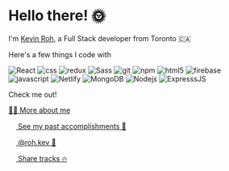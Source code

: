 # Hello there! 🌞

I'm [Kevin Roh](https://kevinroh.ca), a Full Stack developer from Toronto 🇨🇦

Here's a few things I code with
<p>

  <img alt="React" src="https://img.shields.io/badge/-React-45b8d8?style=flat-square&logo=react&logoColor=white" />
  <img alt="css" src="https://img.shields.io/badge/-CSS3-2B97CC?style=flat-square&logo=css3&logoColor=white" />
  <img alt="redux" src="https://img.shields.io/badge/-Redux-764ABC?style=flat-square&logo=redux&logoColor=white" />
  <img alt="Sass" src="https://img.shields.io/badge/-Sass-CC6699?style=flat-square&logo=sass&logoColor=white" />
  <img alt="git" src="https://img.shields.io/badge/-Git-F05032?style=flat-square&logo=git&logoColor=white" />
  <img alt="npm" src="https://img.shields.io/badge/-NPM-CB3837?style=flat-square&logo=npm&logoColor=white" />
  <img alt="html5" src="https://img.shields.io/badge/-HTML5-E34F26?style=flat-square&logo=html5&logoColor=white" />
  <img alt="firebase" src="https://img.shields.io/badge/-Firebase-F7A011?style=flat-square&logo=firebase&logoColor=white" />
  <img alt="javascript" src="https://img.shields.io/badge/-JavaScript-F7DF1F?style=flat-square&logo=javascript&logoColor=white" />
    <img alt="Netlify" src="https://img.shields.io/badge/-Netlify-31C8C9?style=flat-square&logo=netlify&logoColor=white" />
  <img alt="MongoDB" src="https://img.shields.io/badge/-MongoDB-13aa52?style=flat-square&logo=mongodb&logoColor=white" />
  <img alt="Nodejs" src="https://img.shields.io/badge/-NodeJS-43853d?style=flat-square&logo=Node.js&logoColor=white" />
  <img alt="ExpresssJS" src="https://img.shields.io/badge/-ExpressJS-EFEFEF?style=flat-square&logo=express&logoColor=black" />
</p>


Check me out!

<a href="https://kevinroh.ca" target="_blank">👨‍💻 More about me </a>
<br/>

<a href="https://linkedin.com/in/kevinroh" target="_blank"><img src="https://upload.wikimedia.org/wikipedia/commons/c/ca/LinkedIn_logo_initials.png" width="15"/> See my past accomplishments 🚀 </a>
<br/>

<a href="https://www.instagram.com/roh.kev/" target="_blank"><img src="https://upload.wikimedia.org/wikipedia/commons/thumb/e/e7/Instagram_logo_2016.svg/1024px-Instagram_logo_2016.svg.png" width="15"/> @roh.kev 📸 </a>
<br/>

<a href="https://open.spotify.com/user/12147067787?si=8938b10c54b049c9" target="_blank"><img src="https://www.freepnglogos.com/uploads/spotify-logo-png/file-spotify-logo-png-4.png" width="15"/> Share tracks 🔥 </a>
<br/>
